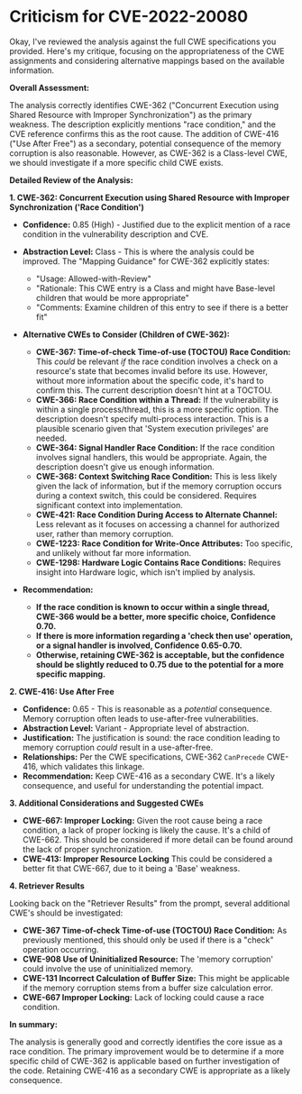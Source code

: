 # Criticism for CVE-2022-20080

Okay, I've reviewed the analysis against the full CWE specifications you provided. Here's my critique, focusing on the appropriateness of the CWE assignments and considering alternative mappings based on the available information.

**Overall Assessment:**

The analysis correctly identifies CWE-362 ("Concurrent Execution using Shared Resource with Improper Synchronization") as the primary weakness. The description explicitly mentions "race condition," and the CVE reference confirms this as the root cause. The addition of CWE-416 ("Use After Free") as a secondary, potential consequence of the memory corruption is also reasonable.  However, as CWE-362 is a Class-level CWE, we should investigate if a more specific child CWE exists.

**Detailed Review of the Analysis:**

**1. CWE-362: Concurrent Execution using Shared Resource with Improper Synchronization ('Race Condition')**

*   **Confidence:** 0.85 (High) - Justified due to the explicit mention of a race condition in the vulnerability description and CVE.
*   **Abstraction Level:** Class - This is where the analysis could be improved. The "Mapping Guidance" for CWE-362 explicitly states:

    *   "Usage: Allowed-with-Review"
    *   "Rationale: This CWE entry is a Class and might have Base-level children that would be more appropriate"
    *   "Comments: Examine children of this entry to see if there is a better fit"

*   **Alternative CWEs to Consider (Children of CWE-362):**

    *   **CWE-367: Time-of-check Time-of-use (TOCTOU) Race Condition:** This *could* be relevant *if* the race condition involves a check on a resource's state that becomes invalid before its use.  However, without more information about the specific code, it's hard to confirm this.  The current description doesn't hint at a TOCTOU.
    *   **CWE-366: Race Condition within a Thread:** If the vulnerability is within a single process/thread, this is a more specific option. The description doesn't specify multi-process interaction. This is a plausible scenario given that 'System execution privileges' are needed.
    *   **CWE-364: Signal Handler Race Condition:** If the race condition involves signal handlers, this would be appropriate.  Again, the description doesn't give us enough information.
    *   **CWE-368: Context Switching Race Condition:** This is less likely given the lack of information, but if the memory corruption occurs during a context switch, this could be considered. Requires significant context into implementation.
    *   **CWE-421: Race Condition During Access to Alternate Channel:** Less relevant as it focuses on accessing a channel for authorized user, rather than memory corruption.
    *   **CWE-1223: Race Condition for Write-Once Attributes:** Too specific, and unlikely without far more information.
    *   **CWE-1298: Hardware Logic Contains Race Conditions:** Requires insight into Hardware logic, which isn't implied by analysis.

*   **Recommendation:**

    *   **If the race condition is known to occur within a single thread, CWE-366 would be a better, more specific choice, Confidence 0.70.**
    *   **If there is more information regarding a 'check then use' operation, or a signal handler is involved, Confidence 0.65-0.70.**
    *   **Otherwise, retaining CWE-362 is acceptable, but the confidence should be slightly reduced to 0.75 due to the potential for a more specific mapping.**

**2. CWE-416: Use After Free**

*   **Confidence:** 0.65 - This is reasonable as a *potential* consequence. Memory corruption often leads to use-after-free vulnerabilities.
*   **Abstraction Level:** Variant - Appropriate level of abstraction.
*   **Justification:** The justification is sound: the race condition leading to memory corruption *could* result in a use-after-free.
*   **Relationships:** Per the CWE specifications, CWE-362 `CanPrecede` CWE-416, which validates this linkage.
*   **Recommendation:** Keep CWE-416 as a secondary CWE. It's a likely consequence, and useful for understanding the potential impact.

**3. Additional Considerations and Suggested CWEs**

*   **CWE-667: Improper Locking:** Given the root cause being a race condition, a lack of proper locking is likely the cause. It's a child of CWE-662. This should be considered if more detail can be found around the lack of proper synchronization.
*   **CWE-413: Improper Resource Locking** This could be considered a better fit that CWE-667, due to it being a 'Base' weakness.

**4. Retriever Results**

Looking back on the "Retriever Results" from the prompt, several additional CWE's should be investigated:

*   **CWE-367 Time-of-check Time-of-use (TOCTOU) Race Condition:** As previously mentioned, this should only be used if there is a "check" operation occurring.
*   **CWE-908 Use of Uninitialized Resource:** The 'memory corruption' could involve the use of uninitialized memory.
*   **CWE-131 Incorrect Calculation of Buffer Size:** This might be applicable if the memory corruption stems from a buffer size calculation error.
*   **CWE-667 Improper Locking:** Lack of locking could cause a race condition.

**In summary:**

The analysis is generally good and correctly identifies the core issue as a race condition. The primary improvement would be to determine if a more specific child of CWE-362 is applicable based on further investigation of the code. Retaining CWE-416 as a secondary CWE is appropriate as a likely consequence.